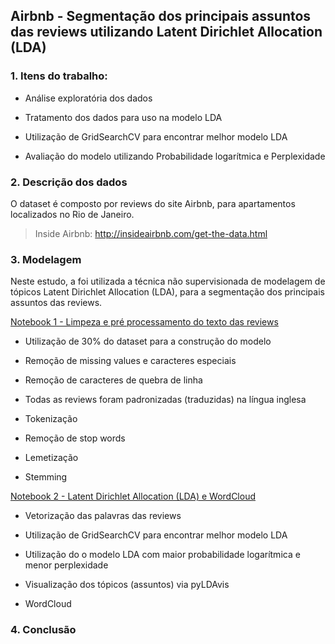 ## Airbnb - Segmentação dos principais assuntos das reviews utilizando Latent Dirichlet Allocation (LDA)



### 1. Itens do trabalho:

* Análise exploratória dos dados

* Tratamento dos dados para uso na modelo LDA

* Utilização de GridSearchCV para encontrar melhor modelo LDA

* Avaliação do modelo utilizando Probabilidade logarítmica e Perplexidade


### 2. Descrição dos dados

O dataset é composto por reviews do site Airbnb, para apartamentos localizados no Rio de Janeiro.

> Inside Airbnb: http://insideairbnb.com/get-the-data.html

### 3. Modelagem

Neste estudo, a foi utilizada a técnica não supervisionada de modelagem de tópicos Latent Dirichlet Allocation (LDA), para a segmentação dos principais assuntos das reviews.

[Notebook 1 - Limpeza e pré processamento do texto das reviews](https://github.com/rrfsantos/Airbnb-Segmentacao-dos-principais-assuntos-das-reviews/blob/main/1_Airbnb_pre_processamento.ipynb)

* Utilização de 30% do dataset para a construção do modelo

* Remoção de missing values e caracteres especiais

* Remoção de caracteres de quebra de linha

* Todas as reviews foram padronizadas (traduzidas) na língua inglesa

* Tokenização

* Remoção de stop words

* Lemetização

* Stemming

[Notebook 2 - Latent Dirichlet Allocation (LDA) e WordCloud](https://github.com/rrfsantos/Airbnb-Segmentacao-dos-principais-assuntos-das-reviews/blob/main/1_Airbnb_pre_processamento.ipynb)

* Vetorização das palavras das reviews

* Utilização de GridSearchCV para encontrar melhor modelo LDA

* Utilização do o modelo LDA com maior probabilidade logarítmica e menor perplexidade

* Visualização dos tópicos (assuntos) via pyLDAvis

* WordCloud
  
### 4. Conclusão



